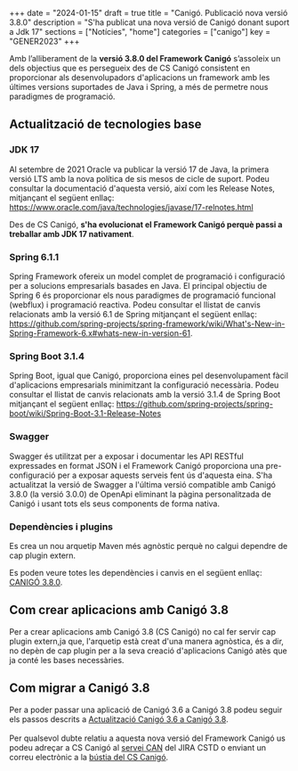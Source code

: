 +++
date        = "2024-01-15"
draft        = true
title       = "Canigó. Publicació nova versió 3.8.0"
description = "S'ha publicat una nova versió de Canigó donant suport a Jdk 17"
sections    = ["Notícies", "home"]
categories  = ["canigo"]
key         = "GENER2023"
+++

Amb l’alliberament de la **versió 3.8.0 del Framework Canigó** s’assoleix un dels objectius que es persegueix
des de CS Canigó consistent en proporcionar als desenvolupadors d'aplicacions un framework amb les últimes
versions suportades de Java i Spring, a més de permetre nous paradigmes de programació.


## Actualització de tecnologies base

### JDK 17

Al setembre de 2021 Oracle va publicar la versió 17 de Java, la primera versió LTS amb la nova política de sis
mesos de cicle de suport. Podeu consultar la documentació d'aquesta versió, així com les Release Notes, mitjançant el següent enllaç:
https://www.oracle.com/java/technologies/javase/17-relnotes.html

Des de CS Canigó, **s'ha evolucionat el Framework Canigó perquè passi a treballar amb JDK 17 nativament**.

### Spring 6.1.1

Spring Framework ofereix un model complet de programació i configuració per a solucions empresarials basades en Java.
El principal objectiu de Spring 6 és proporcionar els nous paradigmes de programació funcional (webflux) i programació reactiva.
Podeu consultar el llistat de canvis relacionats amb la versió 6.1 de Spring mitjançant el següent enllaç:
https://github.com/spring-projects/spring-framework/wiki/What's-New-in-Spring-Framework-6.x#whats-new-in-version-61.

### Spring Boot 3.1.4

Spring Boot, igual que Canigó, proporciona eines pel desenvolupament fàcil d'aplicacions empresarials minimitzant la
configuració necessària. Podeu consultar el llistat de canvis relacionats amb la versió 3.1.4 de Spring Boot mitjançant
el següent enllaç: https://github.com/spring-projects/spring-boot/wiki/Spring-Boot-3.1-Release-Notes

### Swagger

Swagger és utilitzat per a exposar i documentar les API RESTful expressades en format JSON i el Framework
Canigó proporciona una pre-configuració per a exposar aquests serveis fent ús d'aquesta eina.
S'ha actualitzat la versió de Swagger a l'última versió compatible amb Canigó 3.8.0 (la versió 3.0.0)
de OpenApi eliminant la pàgina personalitzada de Canigó i usant tots els seus components de forma nativa.

### Dependències i plugins
Es crea un nou arquetip Maven més agnòstic perquè no calgui dependre de cap plugin extern.

Es poden veure totes les dependències i canvis en el següent enllaç: [CANIGÓ 3.8.0](/content/plataformes/canigo/documentacio-per-versions/3.8LTS/3.8.0/llistat-de-canvis.md).

## Com crear aplicacions amb Canigó 3.8

Per a crear aplicacions amb Canigó 3.8 (CS Canigó) no cal fer servir cap plugin extern,ja que,
l'arquetip està creat d'una manera agnòstica, és a dir, no depèn de cap plugin per a la seva
creació d'aplicacions Canigó atès que ja conté les bases necessàries.


## Com migrar a Canigó 3.8

Per a poder passar una aplicació de Canigó 3.6 a Canigó 3.8 podeu seguir els passos descrits a
[Actualització Canigó 3.6 a Canigó 3.8](/content/howtos/2024-01-Howto-Actualitzacio_Canigo3_6_Canigo3_8.md).
<br/><br/>
Per qualsevol dubte relatiu a aquesta nova versió del Framework Canigó us podeu adreçar a
CS Canigó al [servei CAN](https://cstd.ctti.gencat.cat/jiracstd/projects/CAN) del JIRA CSTD o enviant un
correu electrònic a la [bústia del CS Canigó](mailto:oficina-tecnica.canigo.ctti@gencat.cat).
